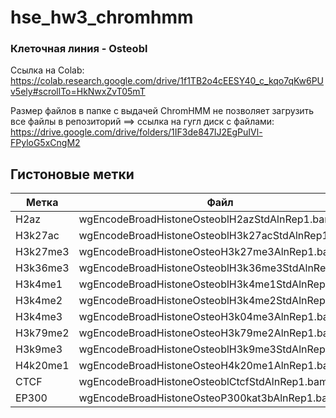 # hse_hw3_chromhmm

### Клеточная линия - Osteobl
Ссылка на Colab: https://colab.research.google.com/drive/1f1TB2o4cEESY40_c_kqo7qKw6PUv5ely#scrollTo=HkNwxZvT05mT

Размер файлов в папке с выдачей ChromHMM не позволяет загрузить все файлы в репозиторий ==> ссылка на гугл диск с файлами: https://drive.google.com/drive/folders/1IF3de847IJ2EgPuIVl-FPyloG5xCngM2


## Гистоновые метки
**Метка** | **Файл** | 
------------ | ------------- | 
H2az | wgEncodeBroadHistoneOsteoblH2azStdAlnRep1.bam
H3k27ac| wgEncodeBroadHistoneOsteoblH3k27acStdAlnRep1.bam
H3k27me3| wgEncodeBroadHistoneOsteoH3k27me3AlnRep1.bam
H3k36me3| wgEncodeBroadHistoneOsteoblH3k36me3StdAlnRep1.bam
H3k4me1| wgEncodeBroadHistoneOsteoblH3k4me1StdAlnRep1.bam
H3k4me2| wgEncodeBroadHistoneOsteoblH3k4me2StdAlnRep1.bam
H3k4me3| wgEncodeBroadHistoneOsteoH3k04me3AlnRep1.bam
H3k79me2| wgEncodeBroadHistoneOsteoH3k79me2AlnRep1.bam
H3k9me3| wgEncodeBroadHistoneOsteoblH3k9me3StdAlnRep1.bam
H4k20me1| wgEncodeBroadHistoneOsteoH4k20me1AlnRep1.bam
CTCF | wgEncodeBroadHistoneOsteoblCtcfStdAlnRep1.bam
EP300 | wgEncodeBroadHistoneOsteoP300kat3bAlnRep1.bam

